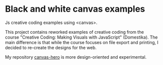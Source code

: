# Black and white canvas examples
Js creative coding examples using &lt;canvas>.

This project contains reworked examples of creative coding from the course "Creative Coding: Making Visuals with JavaScript" (Domestika).
The main difference is that while the course focuses on file export and printing, I decided to re-create the designs for the web.

My repository [canvas-hero](https://github.com/p-vale/canvas-hero) is more design-oriented and experimental.